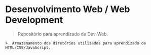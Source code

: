 # Desenvolvimento Web / Web Development

  > Repositório para aprendizado de Dev-Web.
 
    >  Armazenamento dos diretórios utilizados para aprendizado de HTML/CSS/JavaScript.
    
